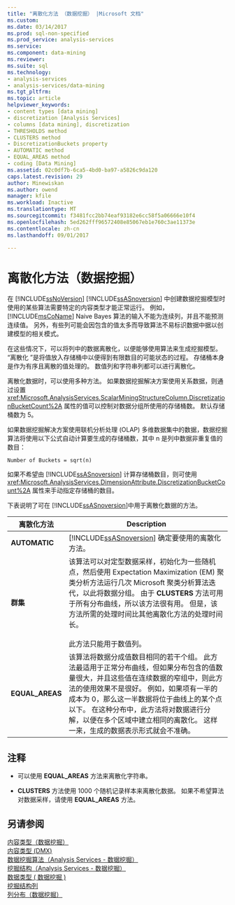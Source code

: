 ```yaml
---
title: "离散化方法 （数据挖掘） |Microsoft 文档"
ms.custom: 
ms.date: 03/14/2017
ms.prod: sql-non-specified
ms.prod_service: analysis-services
ms.service: 
ms.component: data-mining
ms.reviewer: 
ms.suite: sql
ms.technology:
- analysis-services
- analysis-services/data-mining
ms.tgt_pltfrm: 
ms.topic: article
helpviewer_keywords:
- content types [data mining]
- discretization [Analysis Services]
- columns [data mining], discretization
- THRESHOLDS method
- CLUSTERS method
- DiscretizationBuckets property
- AUTOMATIC method
- EQUAL_AREAS method
- coding [Data Mining]
ms.assetid: 02c0df7b-6ca5-4bd0-ba97-a5826c9da120
caps.latest.revision: 29
author: Minewiskan
ms.author: owend
manager: kfile
ms.workload: Inactive
ms.translationtype: MT
ms.sourcegitcommit: f3481fcc2bb74eaf93182e6cc58f5a06666e10f4
ms.openlocfilehash: 5ed262fff96572408e85067eb1e760c3ae11373e
ms.contentlocale: zh-cn
ms.lasthandoff: 09/01/2017

---
```

# <a name="discretization-methods-data-mining"></a>离散化方法（数据挖掘）
  在 [!INCLUDE[ssNoVersion](../../includes/ssnoversion-md.md)] [!INCLUDE[ssASnoversion](../../includes/ssasnoversion-md.md)] 中创建数据挖掘模型时使用的某些算法需要特定的内容类型才能正常运行。 例如， [!INCLUDE[msCoName](../../includes/msconame-md.md)] Naive Bayes 算法的输入不能为连续列，并且不能预测连续值。 另外，有些列可能会因包含的值太多而导致算法不易标识数据中据以创建模型的相关模式。  
  
 在这些情况下，可以将列中的数据离散化，以便能够使用算法来生成挖掘模型。 “离散化 ”是将值放入存储桶中以便得到有限数目的可能状态的过程。 存储桶本身是作为有序且离散的值处理的。 数值列和字符串列都可以进行离散化。  
  
 离散化数据时，可以使用多种方法。 如果数据挖掘解决方案使用关系数据，则通过设置 <xref:Microsoft.AnalysisServices.ScalarMiningStructureColumn.DiscretizationBucketCount%2A> 属性的值可以控制对数据分组所使用的存储桶数。 默认存储桶数为 5。  
  
 如果数据挖掘解决方案使用联机分析处理 (OLAP) 多维数据集中的数据，数据挖掘算法将使用以下公式自动计算要生成的存储桶数，其中 n 是列中数据非重复值的数目：  
  
 `Number of Buckets = sqrt(n)`  
  
 如果不希望由 [!INCLUDE[ssASnoversion](../../includes/ssasnoversion-md.md)] 计算存储桶数目，则可使用 <xref:Microsoft.AnalysisServices.DimensionAttribute.DiscretizationBucketCount%2A> 属性来手动指定存储桶的数目。  
  
 下表说明了可在 [!INCLUDE[ssASnoversion](../../includes/ssasnoversion-md.md)]中用于离散化数据的方法。  
  
|离散化方法|Description|  
|---------------------------|-----------------|  
|**AUTOMATIC**|[!INCLUDE[ssASnoversion](../../includes/ssasnoversion-md.md)] 确定要使用的离散化方法。|  
|**群集**|该算法可以对定型数据采样，初始化为一些随机点，然后使用 Expectation Maximization (EM) 聚类分析方法运行几次 Microsoft 聚类分析算法迭代，以此将数据分组。 由于 **CLUSTERS** 方法可用于所有分布曲线，所以该方法很有用。 但是，该方法所需的处理时间比其他离散化方法的处理时间长。<br /><br /> 此方法只能用于数值列。|  
|**EQUAL_AREAS**|该算法将数据分成值数目相同的若干个组。 此方法最适用于正常分布曲线，但如果分布包含的值数量很大，并且这些值在连续数据的窄组中，则此方法的使用效果不是很好。 例如，如果项有一半的成本为 0，那么这一半数据将位于曲线上的某个点以下。 在这种分布中，此方法将对数据进行分解，以便在多个区域中建立相同的离散化。 这样一来，生成的数据表示形式就会不准确。|  
  
## <a name="remarks"></a>注释  
  
-   可以使用 **EQUAL_AREAS** 方法来离散化字符串。  
  
-   **CLUSTERS** 方法使用 1000 个随机记录样本来离散化数据。 如果不希望算法对数据采样，请使用 **EQUAL_AREAS** 方法。  
  
  
  
## <a name="see-also"></a>另请参阅  
 [内容类型（数据挖掘）](../../analysis-services/data-mining/content-types-data-mining.md)   
 [内容类型 (DMX)](../../dmx/content-types-dmx.md)   
 [数据挖掘算法（Analysis Services - 数据挖掘）](../../analysis-services/data-mining/data-mining-algorithms-analysis-services-data-mining.md)   
 [挖掘结构（Analysis Services - 数据挖掘）](../../analysis-services/data-mining/mining-structures-analysis-services-data-mining.md)   
 [数据类型 &#40; 数据挖掘 &#41;](../../analysis-services/data-mining/data-types-data-mining.md)   
 [挖掘结构列](../../analysis-services/data-mining/mining-structure-columns.md)   
 [列分布（数据挖掘）](../../analysis-services/data-mining/column-distributions-data-mining.md)  
  
  

